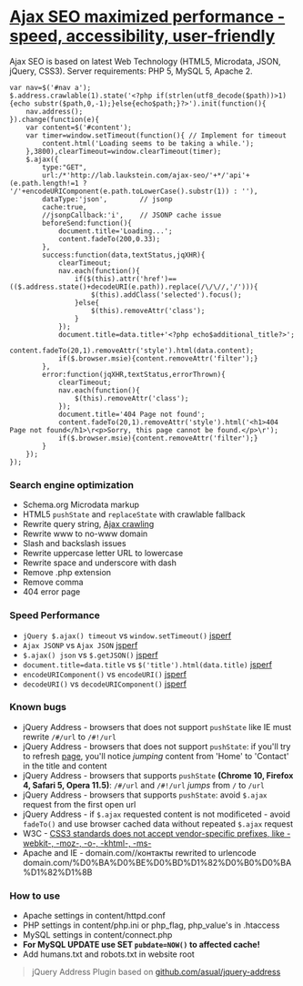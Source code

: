 # [Ajax SEO maximized performance - speed, accessibility, user-friendly](//lab.laukstein.com/jsonp-ajax-seo/)
Ajax SEO is based on latest Web Technology (HTML5, Microdata, JSON, jQuery, CSS3). Server requirements: PHP 5, MySQL 5, Apache 2.
    
    
    var nav=$('#nav a');
    $.address.crawlable(1).state('<?php if(strlen(utf8_decode($path))>1){echo substr($path,0,-1);}else{echo$path;}?>').init(function(){
        nav.address();
    }).change(function(e){
        var content=$('#content');
        var timer=window.setTimeout(function(){ // Implement for timeout
            content.html('Loading seems to be taking a while.');
        },3800),clearTimeout=window.clearTimeout(timer);
        $.ajax({
            type:"GET",
            url:/*'http://lab.laukstein.com/ajax-seo/'+*/'api'+(e.path.length!=1 ? '/'+encodeURIComponent(e.path.toLowerCase().substr(1)) : ''),
            dataType:'json',        // jsonp
            cache:true,
            //jsonpCallback:'i',    // JSONP cache issue
            beforeSend:function(){
                document.title='Loading...';
                content.fadeTo(200,0.33);
            },
            success:function(data,textStatus,jqXHR){
                clearTimeout;
                nav.each(function(){
                    if($(this).attr('href')==(($.address.state()+decodeURI(e.path)).replace(/\/\//,'/'))){
                        $(this).addClass('selected').focus();
                    }else{
                        $(this).removeAttr('class');
                    }
                });
                document.title=data.title+'<?php echo$additional_title?>';
                content.fadeTo(20,1).removeAttr('style').html(data.content);
                if($.browser.msie){content.removeAttr('filter');}
            },
            error:function(jqXHR,textStatus,errorThrown){
                clearTimeout;
                nav.each(function(){
                    $(this).removeAttr('class');
                });
                document.title='404 Page not found';
                content.fadeTo(20,1).removeAttr('style').html('<h1>404 Page not found</h1>\r<p>Sorry, this page cannot be found.</p>\r');
                if($.browser.msie){content.removeAttr('filter');}
            }
        });
    });
    
    
### Search engine optimization

 -  Schema.org Microdata markup
 -  HTML5 `pushState` and `replaceState` with crawlable fallback
 -  Rewrite query string, [Ajax crawling](//code.google.com/web/ajaxcrawling/docs/getting-started.html)
 -  Rewrite www to no-www domain
 -  Slash and backslash issues
 -  Rewrite uppercase letter URL to lowercase
 -  Rewrite space and underscore with dash
 -  Remove .php extension
 -  Remove comma
 -  404 error page


### Speed Performance

 -  `jQuery $.ajax() timeout` vs `window.setTimeout()` [jsperf](//jsperf.com/jquery-ajax-jsonp-timeout-performormance)
 -  `Ajax JSONP` vs `Ajax JSON` [jsperf](//jsperf.com/ajax-jsonp-vs-ajax-json)
 -  `$.ajax() json` vs `$.getJSON()` [jsperf](//jsperf.com/getjson-vs-ajax-json)
 -  `document.title=data.title` vs `$('title').html(data.title)` [jsperf](//jsperf.com/rename-title)
 -  `encodeURIComponent()` vs `encodeURI()` [jsperf](//jsperf.com/encodeuri-vs-encodeuricomponent)
 -  `decodeURI()` vs `decodeURIComponent()` [jsperf](//jsperf.com/decodeuri-vs-decodeuricomponent)


### Known bugs

 -  jQuery Address - browsers that does not support `pushState` like IE must rewrite `/#/url` to `/#!/url`
 -  jQuery Address - browsers that does not support `pushState`: if you'll try to refresh [page](//lab.laukstein.com/ajax-seo/#!/contact), you'll notice *jumping* content from 'Home' to 'Contact' in the title and content
 -  jQuery Address - browsers that supports `pushState` **(Chrome 10, Firefox 4, Safari 5, Opera 11.5)**: `/#/url` and `/#!/url` *jumps* from `/` to `/url`
 -  jQuery Address - browsers that supports `pushState`: avoid `$.ajax` request from the first open url
 -  jQuery Address - if `$.ajax` requested content is not modificeted - avoid `fadeTo()` and use browser cached data without repeated `$.ajax` request
 -  W3C - [CSS3 standards does not accept vendor-specific prefixes, like -webkit-, -moz-, -o-, -khtml-, -ms-](//www.w3.org/Bugs/Public/show_bug.cgi?id=11989)
 -  Apache and IE - domain.com//контакты rewrited to urlencode domain.com/%D0%BA%D0%BE%D0%BD%D1%82%D0%B0%D0%BA%D1%82%D1%8B


### How to use

 -  Apache settings in content/httpd.conf
 -  PHP settings in content/php.ini or php_flag, php_value's in .htaccess
 -  MySQL settings in content/connect.php
 -  **For MySQL UPDATE use SET `pubdate=NOW()` to affected cache!**
 -  Add humans.txt and robots.txt in website root


> jQuery Address Plugin based on [github.com/asual/jquery-address](//github.com/asual/jquery-address)